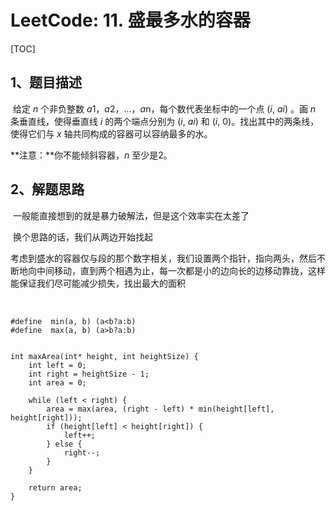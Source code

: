 # LeetCode: 11. 盛最多水的容器

[TOC]



## 1、题目描述



​	给定 *n* 个非负整数 *a*1，*a*2，...，*a*n，每个数代表坐标中的一个点 (*i*, *ai*) 。画 *n* 条垂直线，使得垂直线 *i* 的两个端点分别为 (*i*, *ai*) 和 (*i*, 0)。找出其中的两条线，使得它们与 *x* 轴共同构成的容器可以容纳最多的水。

**注意：**你不能倾斜容器，*n* 至少是2。



## 2、解题思路

​	一般能直接想到的就是暴力破解法，但是这个效率实在太差了

​	换个思路的话，我们从两边开始找起

​	考虑到盛水的容器仅与段的那个数字相关，我们设置两个指针，指向两头，然后不断地向中间移动，直到两个相遇为止，每一次都是小的边向长的边移动靠拢，这样能保证我们尽可能减少损失，找出最大的面积

​	

```cassandra
#define  min(a, b) (a<b?a:b)
#define  max(a, b) (a>b?a:b)


int maxArea(int* height, int heightSize) {
    int left = 0;
    int right = heightSize - 1;
    int area = 0;

    while (left < right) {
        area = max(area, (right - left) * min(height[left], height[right]));
        if (height[left] < height[right]) {
            left++;
        } else {
            right--;
        }
    }

    return area;
}
```

